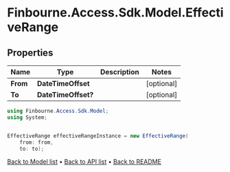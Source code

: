 # Finbourne.Access.Sdk.Model.EffectiveRange

## Properties

Name | Type | Description | Notes
------------ | ------------- | ------------- | -------------
**From** | **DateTimeOffset** |  | [optional] 
**To** | **DateTimeOffset?** |  | [optional] 

```csharp
using Finbourne.Access.Sdk.Model;
using System;


EffectiveRange effectiveRangeInstance = new EffectiveRange(
    from: from,
    to: to);
```

[Back to Model list](../README.md#documentation-for-models) &#8226; [Back to API list](../README.md#documentation-for-api-endpoints) &#8226; [Back to README](../README.md)
